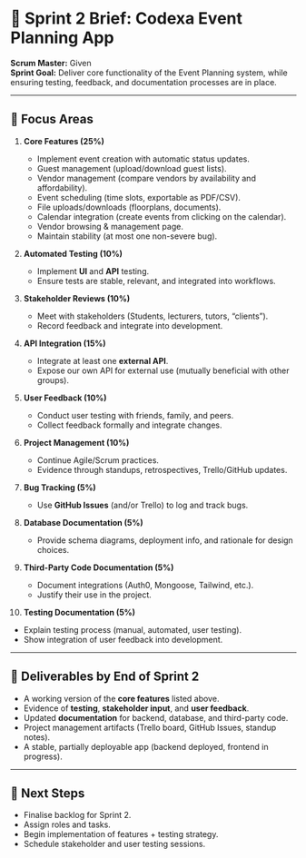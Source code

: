# 🚀 Sprint 2 Brief: Codexa Event Planning App
 
**Scrum Master:** Given  
**Sprint Goal:** Deliver core functionality of the Event Planning system, while ensuring testing, feedback, and documentation processes are in place.  

---

## 🎯 Focus Areas

1. **Core Features (25%)**  
   - Implement event creation with automatic status updates.  
   - Guest management (upload/download guest lists).  
   - Vendor management (compare vendors by availability and affordability).  
   - Event scheduling (time slots, exportable as PDF/CSV).  
   - File uploads/downloads (floorplans, documents).  
   - Calendar integration (create events from clicking on the calendar).  
   - Vendor browsing & management page.  
   - Maintain stability (at most one non-severe bug).  

2. **Automated Testing (10%)**  
   - Implement **UI** and **API** testing.  
   - Ensure tests are stable, relevant, and integrated into workflows.  

3. **Stakeholder Reviews (10%)**  
   - Meet with stakeholders (Students, lecturers, tutors, “clients”).  
   - Record feedback and integrate into development.  

4. **API Integration (15%)**  
   - Integrate at least one **external API**.  
   - Expose our own API for external use (mutually beneficial with other groups).  

5. **User Feedback (10%)**  
   - Conduct user testing with friends, family, and peers.  
   - Collect feedback formally and integrate changes.  

6. **Project Management (10%)**  
   - Continue Agile/Scrum practices.  
   - Evidence through standups, retrospectives, Trello/GitHub updates.  

7. **Bug Tracking (5%)**  
   - Use **GitHub Issues** (and/or Trello) to log and track bugs.  

8. **Database Documentation (5%)**  
   - Provide schema diagrams, deployment info, and rationale for design choices.  

9. **Third-Party Code Documentation (5%)**  
   - Document integrations (Auth0, Mongoose, Tailwind, etc.).  
   - Justify their use in the project.  

10. **Testing Documentation (5%)**  
   - Explain testing process (manual, automated, user testing).  
   - Show integration of user feedback into development.  

---

## 📝 Deliverables by End of Sprint 2
- A working version of the **core features** listed above.  
- Evidence of **testing**, **stakeholder input**, and **user feedback**.  
- Updated **documentation** for backend, database, and third-party code.  
- Project management artifacts (Trello board, GitHub Issues, standup notes).  
- A stable, partially deployable app (backend deployed, frontend in progress).  

---

## 📅 Next Steps
- Finalise backlog for Sprint 2.  
- Assign roles and tasks.  
- Begin implementation of features + testing strategy.  
- Schedule stakeholder and user testing sessions.  
